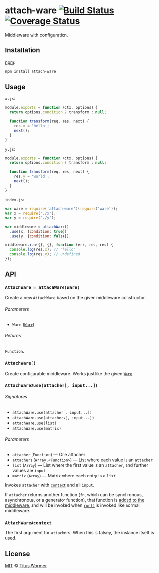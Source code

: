# attach-ware [![Build Status][travis-badge]][travis] [![Coverage Status][codecov-badge]][codecov]

Middleware with configuration.

## Installation

[npm][]:

```bash
npm install attach-ware
```

## Usage

`x.js`:

```js
module.exports = function (ctx, options) {
  return options.condition ? transform : null;

  function transform(req, res, next) {
    res.x = 'hello';
    next();
  }
}
```

`y.js`:

```js
module.exports = function (ctx, options) {
  return options.condition ? transform : null;

  function transform(req, res, next) {
    res.y = 'world';
    next();
  }
}
```

`index.js`:

```js
var ware = require('attach-ware')(require('ware'));
var x = require('./x');
var y = require('./y');

var middleware = attachWare()
  .use(x, {condition: true})
  .use(y, {condition: false});

middleware.run({}, {}, function (err, req, res) {
  console.log(res.x); // "hello"
  console.log(res.y); // undefined
});
```

## API

### `AttachWare = attachWare(Ware)`

Create a new `AttachWare` based on the given middleware constructor.

###### Parameters

*   `Ware` ([`Ware`][ware])

###### Returns

`Function`.

### `AttachWare()`

Create configurable middleware.  Works just like the given
[`Ware`][ware].

### `AttachWare#use(attacher[, input...])`

###### Signatures

*   `attachWare.use(attacher[, input...])`
*   `attachWare.use(attachers[, input...])`
*   `attachWare.use(list)`
*   `attachWare.use(matrix)`

###### Parameters

*   `attacher` (`Function`) — One attacher
*   `attachers` (`Array.<Function>`)
    — List where each value is an `attacher`
*   `list` (`Array`)
    — List where the first value is an `attacher`, and further values
    are `input`
*   `matrix` (`Array`)
    — Matrix where each entry is a `list`

Invokes `attacher` with [`context`][context] and all `input`.

If `attacher` returns another function (`fn`, which can be synchronous,
asynchronous, or a generator function), that function is [added to the
middleware][ware-use], and will be invoked when [`run()`][ware-run] is
invoked like normal middleware.

### `AttachWare#context`

The first argument for `attach`ers.  When this is falsey, the instance
itself is used.

## License

[MIT][license] © [Titus Wormer][author]

<!-- Definitions -->

[travis-badge]: https://img.shields.io/travis/wooorm/attach-ware.svg

[travis]: https://travis-ci.org/wooorm/attach-ware

[codecov-badge]: https://img.shields.io/codecov/c/github/wooorm/attach-ware.svg

[codecov]: https://codecov.io/github/wooorm/attach-ware

[npm]: https://docs.npmjs.com/cli/install

[license]: LICENSE

[author]: http://wooorm.com

[ware]: https://github.com/segmentio/ware#ware-1

[ware-use]: https://github.com/segmentio/ware#usefn

[ware-run]: https://github.com/segmentio/ware#runinput-callback

[context]: #attachwarecontext
